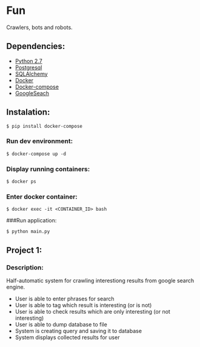 # Fun
Crawlers, bots and robots.

## Dependencies:
* [Python 2.7](https://www.python.org/download/releases/2.7/)
* [Postgresql](http://www.postgresql.org.pl/)
* [SQLAlchemy](http://www.sqlalchemy.org/)
* [Docker](https://www.docker.com/)
* [Docker-compose](https://docs.docker.com/compose/)
* [GoogleSeach](https://pypi.python.org/pypi/googlesearch/0.7.0)

## Instalation:
```$ pip install docker-compose```

### Run dev environment:

```$ docker-compose up -d```

### Display running containers:

```$ docker ps```

### Enter docker container:

```$ docker exec -it <CONTAINER_ID> bash```

###Run application:

```$ python main.py ```


## Project 1:

### Description:

Half-automatic system for crawling interestiong results from google search engine.

* User is able to enter phrases for search
* User is able to tag which result is interesting (or is not)
* User is able to check results which are only interesting (or not interesting)
* User is able to dump database to file
* System is creating query and saving it to database
* System displays collected results for user

